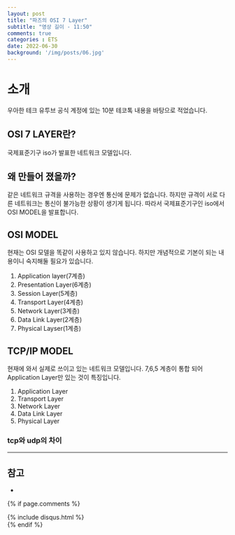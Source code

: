 ```yaml
---
layout: post
title: "파즈의 OSI 7 Layer"
subtitle: "영상 길이 - 11:50"
comments: true
categories : ETS
date: 2022-06-30
background: '/img/posts/06.jpg'
---
```


# 소개
우아한 테크 유투브 공식 계정에 있는 10분 테코톡 내용을 바탕으로 적었습니다.

## OSI 7 LAYER란?
국제표준기구 iso가 발표한 네트워크 모델입니다.

## 왜 만들어 졌을까?
같은 네트워크 규격을 사용하는 경우엔 통신에 문제가 없습니다.
하지만 규격이 서로 다른 네트워크는 통신이 불가능한 상황이 생기게 됩니다.
따라서 국제표준기구인 iso에서 OSI MODEL을 발표합니다.

## OSI MODEL
현재는 OSI 모델을 똑같이 사용하고 있지 않습니다.
하지만 개념적으로 기본이 되는 내용이니 숙지해둘 필요가 있습니다.
1. Application layer(7계층)
2. Presentation Layer(6계층)
3. Session Layer(5계층)
4. Transport Layer(4계층)
5. Network Layer(3계층)
6. Data Link Layer(2계층)
7. Physical Layser(1계층)

## TCP/IP MODEL
현재에 와서 실제로 쓰이고 있는 네트워크 모델입니다.
7,6,5 계층이 통합 되어 Application Layer만 있는 것이 특징입니다.
1. Application Layer
2. Transport Layer
3. Network Layer
4. Data Link Layer
5. Physical Layer

### tcp와 udp의 차이



---
## 참고
- 

{% if page.comments %}
<div id="post-disqus" class="container">
{% include disqus.html %}
</div>
{% endif %}
